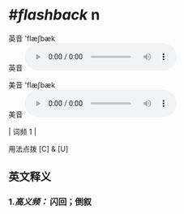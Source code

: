 # ***\#flashback*** n
英音 'flæʃbæk  
英音
<audio src="./media/flashback-B.aac" controls="controls"></audio>

美音 'flæʃbæk  
美音
<audio src="./media/flashback.aac" controls="controls"></audio>



| 词频 1 |  

用法点拨  [C] & [U]

英文释义
---
### 1.*高义频：* **闪回；倒叙**  


